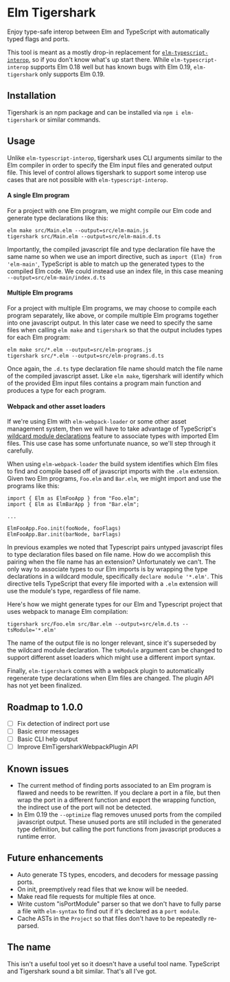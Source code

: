 # Elm Tigershark

Enjoy type-safe interop between Elm and TypeScript with automatically typed
flags and ports.

This tool is meant as a mostly drop-in replacement for
[`elm-typescript-interop`](https://github.com/dillonkearns/elm-typescript-interop),
so if you don't know what's up start there. While `elm-typescript-interop`
supports Elm 0.18 well but has known bugs with Elm 0.19, `elm-tigershark` only
supports Elm 0.19.

## Installation

Tigershark is an npm package and can be installed via `npm i elm-tigershark` or
similar commands.

## Usage

Unlike `elm-typescript-interop`, tigershark uses CLI arguments similar to the
Elm compiler in order to specify the Elm input files and generated output file.
This level of control allows tigershark to support some interop use cases that
are not possible with `elm-typescript-interop`.

#### A single Elm program

For a project with one Elm program, we might compile our Elm code and generate
type declarations like this:

```
elm make src/Main.elm --output=src/elm-main.js
tigershark src/Main.elm --output=src/elm-main.d.ts
```

Importantly, the compiled javascript file and type declaration file have the
same name so when we use an import directive, such as `import {Elm} from
'elm-main'`, TypeScript is able to match up the generated types to the compiled
Elm code. We could instead use an index file, in this case meaning
`--output=src/elm-main/index.d.ts`

#### Multiple Elm programs

For a project with multiple Elm programs, we may choose to compile each program
separately, like above, or compile multiple Elm programs together into one
javascript output. In this later case we need to specify the same files when
calling `elm make` and `tigershark` so that the output includes types for each
Elm program:

```
elm make src/*.elm --output=src/elm-programs.js
tigershark src/*.elm --output=src/elm-programs.d.ts
```

Once again, the `.d.ts` type declaration file name should match the file name of
the compiled javascript asset. Like `elm make`, tigershark will identify which
of the provided Elm input files contains a program main function and produces a
type for each program.

#### Webpack and other asset loaders

If we're using Elm with `elm-webpack-loader` or some other asset management
system, then we will have to take advantage of TypeScript's [wildcard module
declarations](https://www.typescriptlang.org/docs/handbook/modules.html#wildcard-module-declarations)
feature to associate types with imported Elm files. This use case has some
unfortunate nuance, so we'll step through it carefully.

When using `elm-webpack-loader` the build system identifies which Elm files to
find and compile based off of javascript imports with the `.elm` extension.
Given two Elm programs, `Foo.elm` and `Bar.elm`, we might import and use the
programs like this:

```
import { Elm as ElmFooApp } from "Foo.elm";
import { Elm as ElmBarApp } from "Bar.elm";

...

ElmFooApp.Foo.init(fooNode, fooFlags)
ElmFooApp.Bar.init(barNode, barFlags)
```
In previous examples we noted that Typescript pairs untyped javascript files to
type declaration files based on file name. How do we accomplish this pairing when
the file name has an extension? Unfortunately we can't. The only way to
associate types to our Elm imports is by wrapping the type declarations in a
wildcard module, specifically `declare module '*.elm'`. This directive tells
TypeScript that every file imported with a `.elm` extension will use the
module's type, regardless of file name.

Here's how we might generate types for our Elm and Typescript project that uses
webpack to manage Elm compilation:

```
tigershark src/Foo.elm src/Bar.elm --output=src/elm.d.ts --tsModule='*.elm'
```
The name of the output file is no longer relevant, since it's superseded by the
wildcard module declaration. The `tsModule` argument can be changed to support
different asset loaders which might use a different import syntax.

Finally, `elm-tigershark` comes with a webpack plugin to automatically
regenerate type declarations when Elm files are changed. The plugin API has not
yet been finalized.


## Roadmap to 1.0.0

- [ ] Fix detection of indirect port use
- [ ] Basic error messages
- [ ] Basic CLI help output
- [ ] Improve ElmTigersharkWebpackPlugin API

## Known issues

- The current method of finding ports associated to an Elm program is flawed and
  needs to be rewritten. If you declare a port in a file, but then wrap the
  port in a different function and export the wrapping function, the indirect
  use of the port will not be detected.
- In Elm 0.19 the `--optimize` flag removes unused ports from the compiled
  javascript output. These unused ports are still included in the generated
  type definition, but calling the port functions from javascript produces a
  runtime error.

## Future enhancements

- Auto generate TS types, encoders, and decoders for message passing ports.
- On init, preemptively read files that we know will be needed.
- Make read file requests for multiple files at once.
- Write custom "isPortModule" parser so that we don't have to fully parse a
  file with `elm-syntax` to find out if it's declared as a `port module`.
- Cache ASTs in the `Project` so that files don't have to be repeatedly
  re-parsed.

## The name

This isn't a useful tool yet so it doesn't have a useful tool name. TypeScript
and Tigershark sound a bit similar. That's all I've got.

